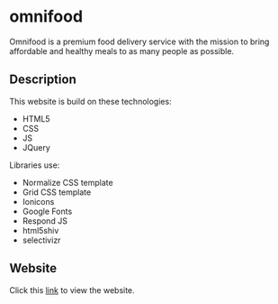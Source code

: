 # omnifood
Omnifood is a premium food delivery service with the mission to bring affordable and healthy meals to as many people as possible.

## Description
This website is build on these technologies:
- HTML5
- CSS
- JS
- JQuery

Libraries use:
- Normalize CSS template
- Grid CSS template
- Ionicons
- Google Fonts
- Respond JS
- html5shiv
- selectivizr

## Website
Click this [link](https://chongzter.github.io/omnifood/) to view the website.


